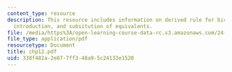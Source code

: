 ```yaml
---
content_type: resource
description: This resource includes information on derived rule for biconditional
  introduction, and subsitution of equivalents.
file: /media/https%3A/open-learning-course-data-rc.s3.amazonaws.com/24-241-logic-i-fall-2005/338f482a2e877ff348a95c24133e1520_chp12.pdf
file_type: application/pdf
resourcetype: Document
title: chp12.pdf
uid: 338f482a-2e87-7ff3-48a9-5c24133e1520
---
```

